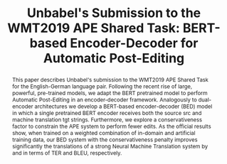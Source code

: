 ---
title: "Unbabel's Submission to the WMT2019 APE Shared Task: BERT-based Encoder-Decoder for Automatic Post-Editing"
collection: publications
permalink: /publication/201908-ape-wmt
authors: 'António V. Lopes, M. Amin Farajian, Gonçalo M. Correia, Jonay Trenous, André F.T. Martins'
conference: 'In Proceedings of WMT'
conference_year: '2019'
arxiv_link: 'https://arxiv.org/abs/1905.13068'
code_link: 'https://github.com/deep-spin/OpenNMT-APE'
abstract: "This paper describes Unbabel's submission to the WMT2019 APE Shared Task for the English-German language pair. Following the recent rise of large, powerful, pre-trained models, we adapt the BERT pretrained model to perform Automatic Post-Editing in an encoder-decoder framework. Analogously to dual-encoder architectures we develop a BERT-based encoder-decoder (BED) model in which a single pretrained BERT encoder receives both the source src and machine translation tgt strings. Furthermore, we explore a conservativeness factor to constrain the APE system to perform fewer edits. As the official results show, when trained on a weighted combination of in-domain and artificial training data, our BED system with the conservativeness penalty improves significantly the translations of a strong Neural Machine Translation system by and in terms of TER and BLEU, respectively."
bibtex: "@inproceedings{Lopes2019,
author = {Lopes, António V. and Farajian, M. Amin and Correia, Gonçalo M. and Trenous, Jonay and Martins, André F. T.},
booktitle = {Proceedings of WMT19},
title = Unbabel's Submission to the WMT2019 APE Shared Task: BERT-based Encoder-Decoder for Automatic Post-Editing,
year = {2019}
}"
comment: "Winner of the Shared Task!"
---